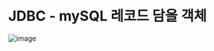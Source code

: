 # JDBC - mySQL 레코드 담을 객체

 

![image](https://user-images.githubusercontent.com/37058233/122624487-41393d80-d055-11eb-92d9-4ab76b239dd7.png)